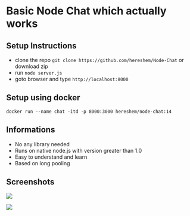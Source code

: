 # Basic Node Chat which actually works

## Setup Instructions
- clone the repo `git clone https://github.com/hereshem/Node-Chat` or download zip
- run `node server.js`
- goto browser and type `http://localhost:8000`

## Setup using docker
```
docker run --name chat -itd -p 8000:3000 hereshem/node-chat:14
```

## Informations
- No any library needed
- Runs on native node.js with version greater than 1.0
- Easy to understand and learn
- Based on long pooling

## Screenshots
![](welcome.png)

![](chat.png)
